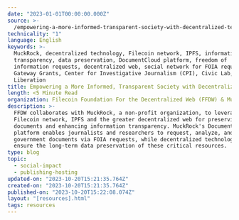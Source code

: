 ```yaml
---
date: "2023-01-01T00:00:00.000Z"
source: >-
  /empowering-a-more-informed-transparent-society-with-decentralized-technology/
technicality: "1"
language: English
keywords: >-
  MuckRock, decentralized technology, Filecoin network, IPFS, information
  transparency, data preservation, DocumentCloud platform, freedom of
  information requests, decentralized web, social network for FOIA requests,
  Gateway Grants, Center for Investigative Journalism (CPI), Civic Lab, Data
  Liberation
title: Empowering a More Informed, Transparent Society with Decentralized Technology
length: <5 Minute Read
organization: Filecoin Foundation For the Decentralized Web (FFDW) & Muckrock
description: >-
  FFDW collaborates with MuckRock, a non-profit organization, to leverage the
  Filecoin network, IPFS and the greater decentralized web for preserving public
  documents and enhancing information transparency. MuckRock's DocumentCloud
  platform enables journalists and researchers to request, analyze, and share
  government documents via FOIA requests, while decentralized technologies
  ensure the long-term data preservation of these critical resources.
type: blog
topic:
  - social-impact
  - publishing-hosting
updated-on: "2023-10-20T15:21:35.764Z"
created-on: "2023-10-20T15:21:35.764Z"
published-on: "2023-10-20T15:22:08.074Z"
layout: "[resources].html"
tags: resources
---
```

